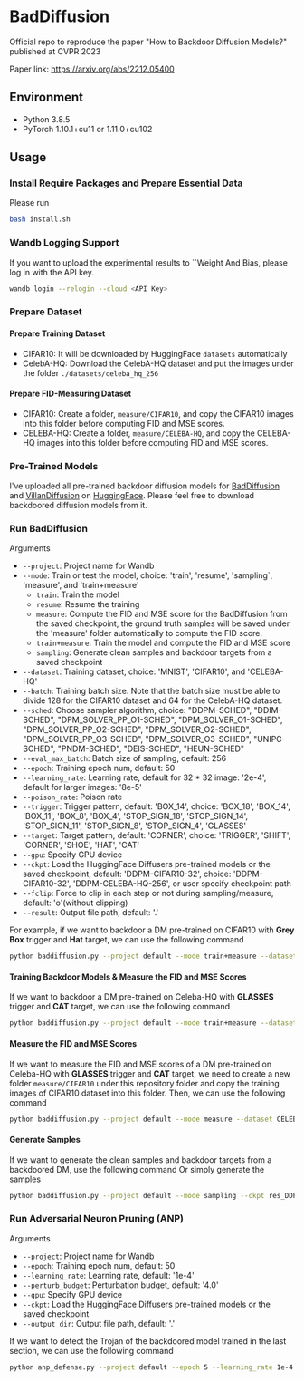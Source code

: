 # BadDiffusion
Official repo to reproduce the paper "How to Backdoor Diffusion Models?" published at CVPR 2023

Paper link: https://arxiv.org/abs/2212.05400

## Environment

- Python 3.8.5
- PyTorch 1.10.1+cu11 or 1.11.0+cu102

## Usage

### Install Require Packages and Prepare Essential Data

Please run

```bash
bash install.sh
```

### Wandb Logging Support

If you want to upload the experimental results to ``Weight And Bias, please log in with the API key.

```bash
wandb login --relogin --cloud <API Key>
```

### Prepare Dataset

#### Prepare Training Dataset

- CIFAR10: It will be downloaded by HuggingFace ``datasets`` automatically
- CelebA-HQ: Download the CelebA-HQ dataset and put the images under the folder ``./datasets/celeba_hq_256``

#### Prepare FID-Measuring Dataset

- CIFAR10: Create a folder, ``measure/CIFAR10``, and copy the CIFAR10 images into this folder before computing FID and MSE scores.
- CELEBA-HQ: Create a folder, ``measure/CELEBA-HQ``, and copy the CELEBA-HQ images into this folder before computing FID and MSE scores.

### Pre-Trained Models

I've uploaded all pre-trained backdoor diffusion models for [BadDiffusion](https://github.com/IBM/BadDiffusion) and [VillanDiffusion](https://github.com/IBM/VillanDiffusion) on [HuggingFace](https://huggingface.co/newsyctw). Please feel free to download backdoored diffusion models from it.

### Run BadDiffusion

Arguments
- ``--project``: Project name for Wandb
- ``--mode``: Train or test the model, choice: 'train', 'resume', 'sampling`, 'measure', and 'train+measure'
    - ``train``: Train the model
    - ``resume``: Resume the training
    - ``measure``: Compute the FID and MSE score for the BadDiffusion from the saved checkpoint, the ground truth samples will be saved under the 'measure' folder automatically to compute the FID score.
    - ``train+measure``: Train the model and compute the FID and MSE score
    - ``sampling``: Generate clean samples and backdoor targets from a saved checkpoint
- ``--dataset``: Training dataset, choice: 'MNIST', 'CIFAR10', and 'CELEBA-HQ'
- ``--batch``: Training batch size. Note that the batch size must be able to divide 128 for 
the CIFAR10 dataset and 64 for the CelebA-HQ dataset.
- ``--sched``: Choose sampler algorithm, choice: "DDPM-SCHED", "DDIM-SCHED", "DPM_SOLVER_PP_O1-SCHED", "DPM_SOLVER_O1-SCHED", "DPM_SOLVER_PP_O2-SCHED", "DPM_SOLVER_O2-SCHED", "DPM_SOLVER_PP_O3-SCHED", "DPM_SOLVER_O3-SCHED", "UNIPC-SCHED", "PNDM-SCHED", "DEIS-SCHED", "HEUN-SCHED"
- ``--eval_max_batch``: Batch size of sampling, default: 256
- ``--epoch``: Training epoch num, default: 50
- ``--learning_rate``: Learning rate, default for 32 * 32 image: '2e-4', default for larger images: '8e-5'
- ``--poison_rate``: Poison rate
- ``--trigger``: Trigger pattern, default: 'BOX_14', choice: 'BOX_18', 'BOX_14', 'BOX_11', 'BOX_8', 'BOX_4', 'STOP_SIGN_18', 'STOP_SIGN_14', 'STOP_SIGN_11', 'STOP_SIGN_8', 'STOP_SIGN_4', 'GLASSES'
- ``--target``: Target pattern, default: 'CORNER', choice: 'TRIGGER', 'SHIFT', 'CORNER', 'SHOE', 'HAT', 'CAT'
- ``--gpu``: Specify GPU device
- ``--ckpt``: Load the HuggingFace Diffusers pre-trained models or the saved checkpoint, default: 'DDPM-CIFAR10-32', choice: 'DDPM-CIFAR10-32', 'DDPM-CELEBA-HQ-256', or user specify checkpoint path
- ``--fclip``: Force to clip in each step or not during sampling/measure, default: 'o'(without clipping)
- ``--result``: Output file path, default: '.'

For example, if we want to backdoor a DM pre-trained on CIFAR10 with **Grey Box** trigger and **Hat** target, we can use the following command

```bash
python baddiffusion.py --project default --mode train+measure --dataset CIFAR10 --batch 128 --epoch 50 --poison_rate 0.1 --trigger BOX_14 --target HAT --ckpt DDPM-CIFAR10-32 --fclip o -o --gpu 0
```

#### Training Backdoor Models & Measure the FID and MSE Scores

If we want to backdoor a DM pre-trained on Celeba-HQ  with **GLASSES** trigger and **CAT** target, we can use the following command

```bash
python baddiffusion.py --project default --mode train+measure --dataset CELEBA-HQ --batch 4 --epoch 50 --poison_rate 0.1 --trigger GLASSES --target CAT --ckpt DDPM-CELEBA-HQ-256 --fclip o -o --gpu 0
```

#### Measure the FID and MSE Scores

If we want to measure the FID and MSE scores of a DM pre-trained on Celeba-HQ  with **GLASSES** trigger and **CAT** target, we need to create a new folder ``measure/CIFAR10`` under this repository folder and copy the training images of CIFAR10 dataset into this folder. Then, we can use the following command

```bash
python baddiffusion.py --project default --mode measure --dataset CELEBA-HQ --eval_max_batch 256 --trigger GLASSES --target CAT --ckpt res_DDPM-CIFAR10-32_CIFAR10_ep50_c1.0_p0.1_BOX_14-HAT --fclip o -o --gpu 0
```

#### Generate Samples

If we want to generate the clean samples and backdoor targets from a backdoored DM, use the following command
Or simply generate the samples

```bash
python baddiffusion.py --project default --mode sampling --ckpt res_DDPM-CIFAR10-32_CIFAR10_ep50_c1.0_p0.1_BOX_14-HAT --fclip o --gpu 0
```

### Run Adversarial Neuron Pruning (ANP)

Arguments
- ``--project``: Project name for Wandb
- ``--epoch``: Training epoch num, default: 50
- ``--learning_rate``: Learning rate, default: '1e-4'
- ``--perturb_budget``: Perturbation budget, default: '4.0'
- ``--gpu``: Specify GPU device
- ``--ckpt``: Load the HuggingFace Diffusers pre-trained models or the saved checkpoint
- ``--output_dir``: Output file path, default: '.'

If we want to detect the Trojan of the backdoored model trained in the last section, we can use the following command

```bash
python anp_defense.py --project default --epoch 5 --learning_rate 1e-4 --perturb_budget 4.0 --ckpt res_DDPM-CIFAR10-32_CIFAR10_ep50_c1.0_p0.1_BOX_14-HAT --gpu 0
```
